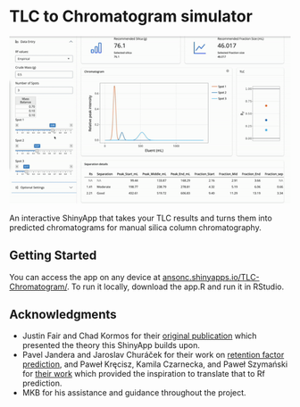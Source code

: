 # TLC to Chromatogram simulator

![](https://github.com/gilbertblanson/TLC-to-Chromatogram/blob/main/demoapp.gif)

An interactive ShinyApp that takes your TLC results and turns them into predicted chromatograms for manual silica column chromatography.

## Getting Started

You can access the app on any device at [ansonc.shinyapps.io/TLC-Chromatogram/](ansonc.shinyapps.io/TLC-Chromatogram/). To run it locally, download the app.R and run it in RStudio.

## Acknowledgments

-   Justin Fair and Chad Kormos for their [original publication](https://doi.org/10.1016/j.chroma.2008.09.085) which presented the theory this ShinyApp builds upon.
-   Pavel Jandera and Jaroslav Churáček for their work on [retention factor prediction](https://doi.org/10.1016/S0021-9673(00)99325-7), and Paweł Kręcisz, Kamila Czarnecka, and Paweł Szymański for [their work](https://doi.org/10.1093/chromsci/bmab097) which provided the inspiration to translate that to Rf prediction.
-   MKB for his assistance and guidance throughout the project.
